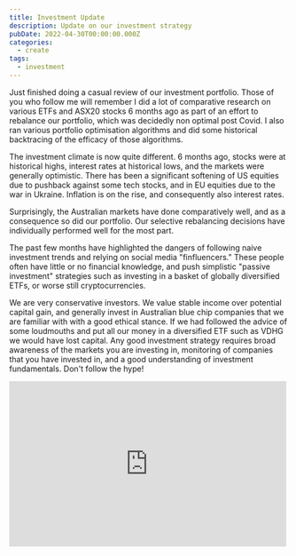 ```yaml
---
title: Investment Update
description: Update on our investment strategy
pubDate: 2022-04-30T00:00:00.000Z
categories:
  - create
tags:
  - investment
---
```


Just finished doing a casual review of our investment portfolio.
Those of you who follow me will remember I did a lot of comparative research on various ETFs and ASX20 stocks 6 months ago as part of an effort to rebalance our portfolio, which was decidedly non optimal post Covid. I also ran various portfolio optimisation algorithms and did some historical backtracing of the efficacy of those algorithms.

The investment climate is now quite different. 6 months ago, stocks were at historical highs, interest rates at historical lows, and the markets were generally optimistic. There has been a significant softening of US equities due to pushback against some tech stocks, and in EU equities due to the war in Ukraine. Inflation is on the rise, and consequently also interest rates.

Surprisingly, the Australian markets have done comparatively well, and as a consequence so did our portfolio. Our selective rebalancing decisions have individually performed well for the most part.

The past few months have highlighted the dangers of following naive investment trends and relying on social media "finfluencers." These people often have little or no financial knowledge, and push simplistic "passive investment" strategies such as investing in a basket of globally diversified ETFs, or worse still cryptocurrencies.

We are very conservative investors. We value stable income over potential capital gain, and generally invest in Australian blue chip companies that we are familiar with with a good ethical stance. If we had followed the advice of some loudmouths and put all our money in a diversified ETF such as VDHG we would have lost capital. Any good investment strategy requires broad awareness of the markets you are investing in, monitoring of companies that you have invested in, and a good understanding of investment fundamentals. Don't follow the hype!

<iframe src="https://www.facebook.com/plugins/post.php?href=https%3A%2F%2Fwww.facebook.com%2Fchris1.tham%2Fposts%2Fpfbid0MBrDa5cth9WyYzYvJ36MpTaernKgqC9CYt8Ws6uaLqHPRN4EAEPuioyTneqBs4dBl&show_text=true&width=500" width="500" height="298" style="border:none;overflow:hidden" scrolling="no" frameborder="0" allowfullscreen="true" allow="autoplay; clipboard-write; encrypted-media; picture-in-picture; web-share"></iframe>
